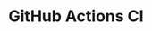 # GitHub Actions CI

































































































































































































































































































































































































































































































































































































































































































































































































































































































































































































































































































































































































































































































































































































































































































































































































































































































































































































































































































































































































































































































































































































































































































































